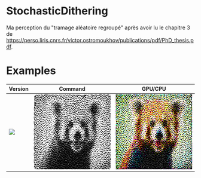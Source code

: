 # StochasticDithering

Ma perception du "tramage aléatoire regroupé" après avoir lu le chapitre 3 de https://perso.liris.cnrs.fr/victor.ostromoukhov/publications/pdf/PhD_thesis.pdf.

# Examples

Version | Command                                    | GPU/CPU |
---     | -------                                    | ------- |
<img src="/rr.png" height="200">  | <img src="/bw_rr.png" height="200"> | <img src="/cmyk_rr.png" height="200">   |

